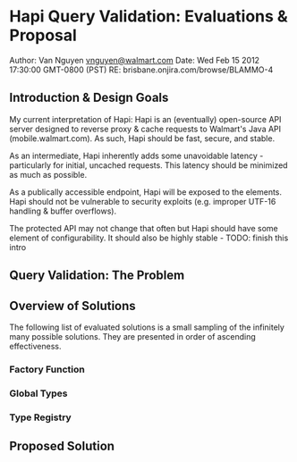 # Hapi Query Validation: Evaluations & Proposal

Author: Van Nguyen <vnguyen@walmart.com>
Date: Wed Feb 15 2012 17:30:00 GMT-0800 (PST)
RE: brisbane.onjira.com/browse/BLAMMO-4

## Introduction & Design Goals
My current interpretation of Hapi: Hapi is an (eventually) open-source API server designed to reverse proxy & cache requests to Walmart's Java API (mobile.walmart.com).  As such, Hapi should be fast, secure, and stable.  

As an intermediate, Hapi inherently adds some unavoidable latency - particularly for initial, uncached requests. This latency should be minimized as much as possible.

As a publically accessible endpoint, Hapi will be exposed to the elements.  Hapi should not be vulnerable to security exploits (e.g. improper UTF-16 handling & buffer overflows).  

The protected API may not change that often but Hapi should have some element of configurability.  It should also be highly stable - TODO: finish this intro

## Query Validation: The Problem


## Overview of Solutions
The following list of evaluated solutions is a small sampling of the infinitely many possible solutions.  They are presented in order of ascending effectiveness.

### Factory Function

### Global Types

### Type Registry

## Proposed Solution
